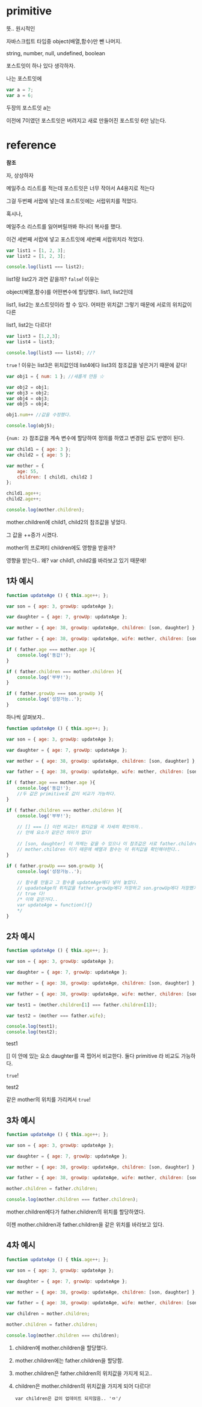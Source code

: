 # primitive

뜻.. 원시적인

자바스크립트 타입중 object(배열,함수)만 뺀 나머지.

string, number, null, undefined, boolean



포스트잇이 하나 있다 생각하자. 

나는 포스트잇에 

```js
var a = 7;
var a = 6;
```

두장의 포스트잇 a는 

이전에 7이였던 포스트잇은 버려지고 새로 만들어진 포스트잇 6만 남는다.



# reference

**참조**

자, 상상하자

메일주소 리스트를 적는데 포스트잇은 너무 작아서 A4용지로 적는다

그걸 두번째 서랍에 넣는데 포스트잇에는 서랍위치를 적었다.

혹시나,

메일주소 리스트를 잃어버릴까봐 하나더 복사를 했다.

이건 세번째 서랍에 넣고 포스트잇에 세번째 서랍위치라 적었다.



```js
var list1 = [1, 2, 3];
var list2 = [1, 2, 3];

console.log(list1 === list2);
```

list1랑 list2가 과연 같을까? `false`! 이유는

object(배열,함수)를 어떤변수에 할당했다. list1, list2인데

list1, list2는 포스트잇이라 할 수 있다. 어떠한 위치값! 그렇기 때문에 서로의 위치값이 다른 

list1, list2는 다르다! 



```js
var list3 = [1,2,3];
var list4 = list3;

console.log(list3 === list4); //?
```

`true` ! 이유는 list3은 위치값인데 list4에다 list3의 참조값을 넣은거기 때문에 같다! 



```js
var obj1 = { num: 1 }; //새롭게 만듬 ☆

var obj2 = obj1;
var obj3 = obj2;
var obj4 = obj3;
var obj5 = obj4;

obj1.num++ //값을 수정했다.

console.log(obj5);
```

`{num: 2}` 참조값을 계속 변수에 할당하여 정의를 하였고 변경된 값도 반영이 된다. 



```js
var child1 = { age: 3 };
var child2 = { age: 5 };

var mother = {
    age: 55,
    children: [ child1, child2 ]
};

child1.age++;
child2.age++;

console.log(mother.children);
```

mother.children에 child1, child2의 참조값을 넣었다.

그 값을 ++증가 시켰다.

mother의 프로퍼티 children에도 영향을 받을까?

영향을 받는다.. 왜? var child1, child2를 바라보고 있기 때문에! 



## 1차 예시

```js
function updateAge () { this.age++; };

var son = { age: 3, growUp: updateAge };

var daughter = { age: 7, growUp: updateAge };

var mother = { age: 38, growUp: updateAge, children: [son, daughter] };

var father = { age: 38, growUp: updateAge, wife: mother, children: [son, daughter] };

if ( father.age === mother.age ){
    console.log('동갑!');
}

if ( father.children === mother.children ){
    console.log('부부!');
}

if ( father.growUp === son.growUp ){
    console.log('성장가능..');
}
```



하나씩 살펴보자..



```js
function updateAge () { this.age++; };

var son = { age: 3, growUp: updateAge };

var daughter = { age: 7, growUp: updateAge };

var mother = { age: 38, growUp: updateAge, children: [son, daughter] };

var father = { age: 38, growUp: updateAge, wife: mother, children: [son, daughter] };

if ( father.age === mother.age ){
    console.log('동갑!');
    //두 값은 primitive로 값이 비교가 가능하다.
}

if ( father.children === mother.children ){
    console.log('부부!');
    
    // [] === [] 이런 비교는! 위치값을 꼭 자세히 확인하자..
    // 안에 요소가 같은건 의미가 없다!
    
    // [son, daughter] 이 자체는 같을 수 있으나 이 참조값은 서로 father.children이고
    // mother.children 이기 때문에 배열과 함수는 이 위치값을 확인해야한다.. 
}

if ( father.growUp === son.growUp ){
    console.log('성장가능..');
    
    // 함수를 만들고 그 함수를 updateAge에다 넣어 놓았다.
    // upadateAge의 위치값을 father.growUp에다 저장하고 son.growUp에다 저장했기 때문에
    // true 다! 
    /* 이와 같은거다..
    var updateAge = function(){} 
    */
}

```



## 2차 예시

```js
function updateAge () { this.age++; };

var son = { age: 3, growUp: updateAge };

var daughter = { age: 7, growUp: updateAge };

var mother = { age: 38, growUp: updateAge, children: [son, daughter] };

var father = { age: 38, growUp: updateAge, wife: mother, children: [son, daughter] };

var test1 = (mother.children[1] === father.children[1]);

var test2 = (mother === father.wife);

console.log(test1);
console.log(test2);
```



test1

[] 이 안에 있는 요소  daughter를 콕 찝어서 비교한다.  둘다 primitive 라 비교도 가능하다.

`true`!



test2

같은 mother의 위치를 가리켜서 `true`!



## 3차 예시

```js
function updateAge () { this.age++; };

var son = { age: 3, growUp: updateAge };

var daughter = { age: 7, growUp: updateAge };

var mother = { age: 38, growUp: updateAge, children: [son, daughter] };

var father = { age: 38, growUp: updateAge, wife: mother, children: [son, daughter] };

mother.children = father.children;

console.log(mother.children === father.children);
```

 

mother.children에다가 father.children의 위치를 할당하였다.

이젠 mother.children과 father.children을 같은 위치를 바라보고 있다.



## 4차 예시

```js
function updateAge () { this.age++; };

var son = { age: 3, growUp: updateAge };

var daughter = { age: 7, growUp: updateAge };

var mother = { age: 38, growUp: updateAge, children: [son, daughter] };

var father = { age: 38, growUp: updateAge, wife: mother, children: [son, daughter] };

var children = mother.children;

mother.children = father.children;

console.log(mother.children === children);
```



1. children에 mother.children을 할당했다.
2. mother.children에는 father.children을 할당함.
3. mother.children은 father.children의 위치값을 가지게 되고..
4. children은 mother.children의 위치값을 가지게 되어 다르다!

   `var children은 값이 업데이트 되지않음.. 'ㅁ'/` 